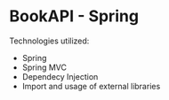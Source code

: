 # BookAPI - Spring


Technologies utilized:
- Spring
- Spring MVC
- Dependecy Injection
- Import and usage of external libraries 
